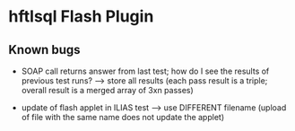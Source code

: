# hftlsql Flash Plugin


## Known bugs

* SOAP call returns answer from last test; how do I see the results of previous test runs?
--> store all results (each pass result is a triple; overall result is a merged array of 3xn passes)

* update of flash applet in ILIAS test --> use DIFFERENT filename (upload of file with the same name does not update the applet)